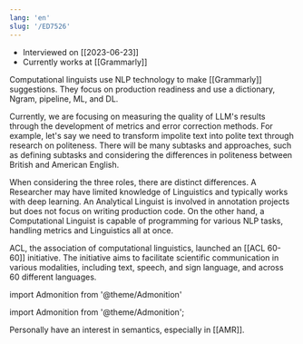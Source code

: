 ```yaml
---
lang: 'en'
slug: '/ED7526'
---
```


- Interviewed on [[2023-06-23]]
- Currently works at [[Grammarly]]

Computational linguists use NLP technology to make [[Grammarly]] suggestions. They focus on production readiness and use a dictionary, Ngram, pipeline, ML, and DL.

Currently, we are focusing on measuring the quality of LLM's results through the development of metrics and error correction methods. For example, let's say we need to transform impolite text into polite text through research on politeness. There will be many subtasks and approaches, such as defining subtasks and considering the differences in politeness between British and American English.

When considering the three roles, there are distinct differences. A Researcher may have limited knowledge of Linguistics and typically works with deep learning. An Analytical Linguist is involved in annotation projects but does not focus on writing production code. On the other hand, a Computational Linguist is capable of programming for various NLP tasks, handling metrics and Linguistics all at once.

ACL, the association of computational linguistics, launched an [[ACL 60-60]] initiative. The initiative aims to facilitate scientific communication in various modalities, including text, speech, and sign language, and across 60 different languages.

import Admonition from '@theme/Admonition'

import Admonition from '@theme/Admonition';

<Admonition type="info" title="I love my job because..." icon="💙">

Personally have an interest in semantics, especially in [[AMR]].

</Admonition>
